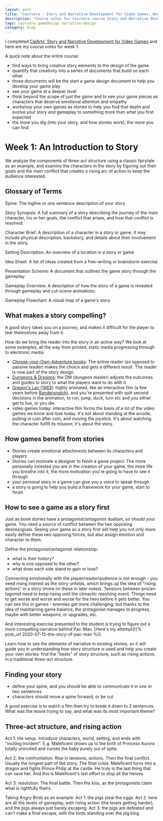 ```yaml
---
layout: post
title: "Coursera - Story and Narrative Development for Video Games, Week 1"
description: "Course notes for Coursera course Story and Narrative Development for Video Games, Week 1"
tags: coursera gamedesign narrative-design
category: blog
---
```


I completed [CalArts' Story and Narrative Development for Video Games](https://www.coursera.org/learn/video-game-story) and here are my course notes for week 1.

A quick note about the entire course: 

- find ways to bring creative story elements to the design of the game
- quantify that creativity into a series of documents that build on each other
- those documents will be the start a game design document to help you develop your game play
- see your game at a deeper level
- think beyond the scope of just the game and to see your game pieces as characters that deserve emotional attention and empathy
- workshop your own games as stories to help you find that depth and evolve your story and gameplay to something more than what you first expected
- the more you dig (into your story, and how stories work), the more you can find

# Week 1: An Introduction to Story

We analyze the components of three-act structure using a classic fairytale as an example, and examine the characters in the story by figuring out their goals and the main conflict that creates a rising arc of action to keep the audience interested.

## Glossary of Terms

Spine: The logline or one sentence description of your story

Story Synopsis: A full summary of a story describing the journey of the main character, his or her goals, the conflict that arises, and how that conflict is resolved.

Character Brief: A description of a character in a story or game. It may include physical description, backstory, and details about their involvement in the story.

Setting Description: An overview of a location in a story or game

Idea Sheet: A list of ideas created from a free-writing or brainstorm exercise

Presentation Scheme: A document that outlines the game story through the gameplay

Gameplay Overview: A description of how the story of a game is revealed through gameplay and cut-scene animations.

Gameplay Flowchart: A visual map of a game's story

## What makes a story compelling?

A good story takes you on a journey, and makes it difficult for the player to tear themselves away from it.

How do we bring the reader into the story in an active way? We look at some examples, all the way from printed, static media progressing through to electronic media:

- [Choose-your-Own-Adventure books](https://en.wikipedia.org/wiki/Choose_Your_Own_Adventure): The active reader (as opposed to passive reader) makes the choice and gets a different result. The reader is now part of the story design.
- [Dungeons & Dragons](https://en.wikipedia.org/wiki/Dungeons_%26_Dragons): the DM (dungeon master) adjusts the outcomes and guides to story to what the players want to do with it.
- [Dragon's Lair (1983)](https://en.wikipedia.org/wiki/Dragon%27s_Lair_(1983_video_game)): highly animated, like an interactive film (a few years before [Bandersnatch](https://en.wikipedia.org/wiki/Black_Mirror:_Bandersnatch)), and you're presented with split second decisions in the animation, to run, jump, duck, turn etc and you either get to live, or you die.
- video games today: interactive film forms the basis of a lot of the video games we know and love today. It's not about standing at the arcade, putting in coin after coin, and moving the joystick. It's about watching the character fulfill its mission; it's about the story.

## How games benefit from stories

- Stories create emotional attachments between its characters and players
- Stories can motivate a designer to finish a game project. The more personally invested you are in the creation of your game, the more life you breathe into it, the more motivation you're going to have to see it through
- your personal story in a game can give you a voice to speak through
- a story is going to help you build a framework for your game, start to finish

## How to see a game as a story first

Just as book stories have a protagonist/antagonist dualism, so should your game. You need a source of conflict between the two opposing desires/goals. Seeing your game as a story first will help you not only more easily define these two opposing forces, but also assign emotion and character to them.

Define the protagonist/antagonist relationship:
- what is their history?
- why is one opposed to the other?
- what does each side stand to gain or lose?

Connecting emotionally with the player/reader/audience is not enough - you need rising interest as the story unfolds, which brings up the idea of "rising actions" in a story (more on these in later notes). Tensions between pro/an-tagonist need to keep rising until the climactic resolving event. Things need to get worse and worse and worse for the hero before it gets better. You can see this in games - enemies get more challenging, but thanks to the idea of maintaining game balance, the protagonist manages to progress, maybe with better weapons, or upgrades, etc.

And interesting exercise presented to the student is trying to figure out a more compelling narrative behind Pac-Man. [Here's my attempt]({% post_url 2020-07-15-the-story-of-pac-man %}).


Learn how to see the elements of narrative in existing stories, so it will guide you in understanding how story structure is used and help you create your own stories: find the "beats" of story structure, such as rising actions, in a traditional three-act structure.

## Finding your story

- define your spine, and you should be able to communicate it in one or two sentences
- characters should move a spine forward, or be cut

A good exercise is to watch a film then try to break it down to 2 sentences. What was the movie trying to say, and what was its most important theme?

## Three-act structure, and rising action

Act 1: the setup. Introduce characters, world, setting, and ends with "inciting incident". E.g. Maleficent shows up to the birth of Princess Aurora totally uninvited and curses the baby purely out of spite.

Act 2: the confrontation. Rise in tensions, actions. Then the final conflict. Usually the longest part of the story. The final crisis: Maleficent turns into a dragon and fights Prince Philip at the castle. He truly is the last thing that can save her. And this is Maleficent's last effort to stop all the heroes.

Act 3: resolution. The final battle. Then the kiss, as the protagonists claim what is rightfully theirs.

Taking Angry Birds as an example: Act 1: the pigs steal the eggs. Act 2: here are all the levels of gameplay, with rising action (the levels getting harder), and the pigs always just barely escaping. Act 3: the pigs are defeated and can't make a final escape, with the birds standing over the pig king.
